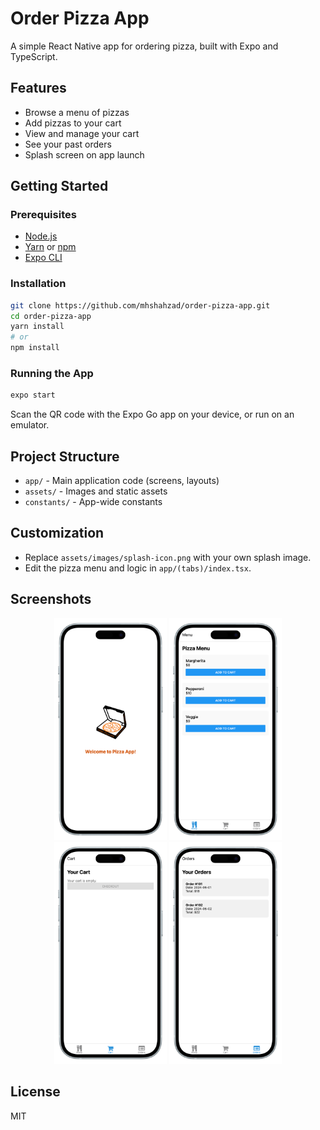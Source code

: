 # Order Pizza App

A simple React Native app for ordering pizza, built with Expo and TypeScript.

## Features

- Browse a menu of pizzas
- Add pizzas to your cart
- View and manage your cart
- See your past orders
- Splash screen on app launch

## Getting Started

### Prerequisites

- [Node.js](https://nodejs.org/)
- [Yarn](https://yarnpkg.com/) or [npm](https://www.npmjs.com/)
- [Expo CLI](https://docs.expo.dev/get-started/installation/)

### Installation

```bash
git clone https://github.com/mhshahzad/order-pizza-app.git
cd order-pizza-app
yarn install
# or
npm install
```

### Running the App

```bash
expo start
```

Scan the QR code with the Expo Go app on your device, or run on an emulator.

## Project Structure

- `app/` - Main application code (screens, layouts)
- `assets/` - Images and static assets
- `constants/` - App-wide constants

## Customization

- Replace `assets/images/splash-icon.png` with your own splash image.
- Edit the pizza menu and logic in `app/(tabs)/index.tsx`.

## Screenshots

<p align="center">
  <img src="./screens/splash-screen.png" alt="Splash Screen" width="180"/>
  <img src="./screens/menu-screen.png" alt="Menu Screen" width="180"/>
  <img src="./screens/cart-screen.png" alt="Cart Screen" width="180"/>
  <img src="./screens/order-screen.png" alt="Orders Screen" width="180"/>
</p>

## License

MIT
